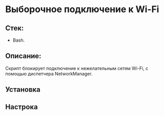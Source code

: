 # Выборочное подключение к Wi-Fi

## Стек: 
* Bash.
  
## Описание:

Скрипт блокирует подключение к нежелательным сетям Wi-Fi, с помощью диспетчера NetworkManager.

## Установка


## Настрока
